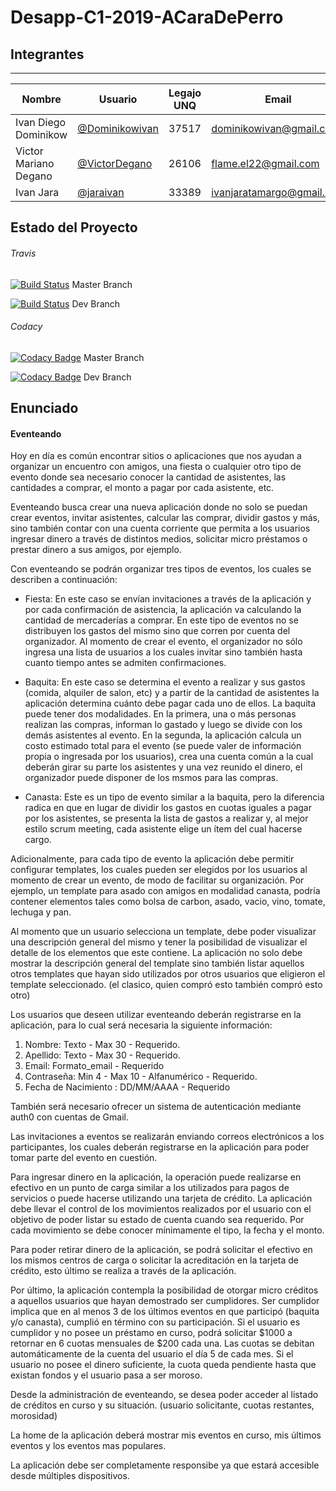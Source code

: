 # Desapp-C1-2019-ACaraDePerro

## Integrantes
- - -
   Nombre            |						Usuario						| Legajo UNQ |							Email
---------------------|--------------------------------------------------|------------|----------------------------------------------------------
Ivan Diego Dominikow |[@Dominikowivan](https://github.com/Dominikowivan)|    37517   | [dominikowivan@gmail.com](mailto:dominikowivan@gmail.com)
Victor Mariano Degano|[@VictorDegano](https://github.com/VictorDegano)  |    26106   | [flame.el22@gmail.com](mailto:flame.el22@gmail.com)
Ivan Jara            |[@jaraivan](https://github.com/jaraivan)          |    33389   | [ivanjaratamargo@gmail.com](mailto:ivanjaratamargo@gmail.com)
## Estado del Proyecto

###### Travis
[![Build Status](https://travis-ci.com/VictorDegano/desapp-groupA-2019S1.svg?token=drGKKQpy8a3rz3mat6Cb&branch=master)](https://travis-ci.com/VictorDegano/desapp-groupA-2019S1) Master Branch

[![Build Status](https://travis-ci.com/VictorDegano/desapp-groupA-2019S1.svg?branch=dev)](https://travis-ci.com/VictorDegano/desapp-groupA-2019S1) Dev Branch 

###### Codacy
[![Codacy Badge](https://api.codacy.com/project/badge/Grade/47b2d81337374aed89c69ab5251f75ee?branch=master)](https://www.codacy.com?utm_source=github.com&amp;utm_medium=referral&amp;utm_content=VictorDegano/desapp-groupA-backend&amp;utm_campaign=Badge_Grade) Master Branch

[![Codacy Badge](https://api.codacy.com/project/badge/Grade/47b2d81337374aed89c69ab5251f75ee?branch=dev)](https://www.codacy.com?utm_source=github.com&amp;utm_medium=referral&amp;utm_content=VictorDegano/desapp-groupA-backend&amp;utm_campaign=Badge_Grade) Dev Branch


## Enunciado

#### Eventeando

Hoy en día es común encontrar sitios o aplicaciones que nos ayudan a organizar un encuentro con amigos, una fiesta o cualquier otro tipo de evento donde sea necesario conocer la cantidad de asistentes, las cantidades a comprar, el monto a pagar por cada asistente, etc.

Eventeando busca crear una nueva aplicación donde no solo se puedan crear eventos, invitar asistentes, calcular las comprar, dividir gastos y más, sino también contar con una cuenta corriente que permita a los usuarios ingresar dinero a través de distintos medios, solicitar micro préstamos o prestar dinero a sus amigos, por ejemplo.

Con eventeando se podrán organizar tres tipos de eventos, los cuales se describen a continuación:

- Fiesta: En este caso se envían invitaciones a través de la aplicación y por cada confirmación de asistencia, la aplicación va calculando la cantidad de mercaderías a comprar. En este tipo de eventos no se distribuyen los gastos del mismo sino que corren por cuenta del organizador. Al momento de crear el evento, el organizador no sólo ingresa una lista de usuarios a los cuales invitar sino también hasta cuanto tiempo antes se admiten confirmaciones.

- Baquita: En este caso se determina el evento a realizar y sus gastos (comida, alquiler de salon, etc) y a partir de la cantidad de asistentes la aplicación determina cuánto debe pagar cada uno de ellos.
La baquita puede tener dos modalidades. En la primera, una o más personas realizan las compras, informan lo gastado y luego se divide con los demás asistentes al evento. En la segunda, la aplicación calcula un costo estimado total para el evento (se puede valer de información propia o ingresada por los usuarios), crea una cuenta común a la cual deberán girar su parte los asistentes y una vez reunido el dinero, el organizador puede disponer de los msmos para las compras.

- Canasta: Este es un tipo de evento similar a la baquita, pero la diferencia radica en que en lugar de dividir los gastos en cuotas iguales a pagar por los asistentes, se presenta la lista de gastos a realizar y, al mejor estilo scrum meeting, cada asistente elige un ítem del cual hacerse cargo.

Adicionalmente, para cada tipo de evento la aplicación debe permitir configurar templates, los cuales pueden ser elegidos por los usuarios al momento de crear un evento, de modo de facilitar su organización. Por ejemplo, un template para asado con amigos en modalidad canasta, podría contener elementos tales como bolsa de carbon, asado, vacio, vino, tomate, lechuga y pan.

Al momento que un usuario selecciona un template, debe poder visualizar una descripción general del mismo y tener la posibilidad de visualizar el detalle de los elementos que este contiene. La aplicación no solo debe mostrar la descripción general del template sino también listar aquellos otros templates que hayan sido utilizados por otros usuarios que eligieron el template seleccionado. (el clasico, quien compró esto también compró esto otro)

Los usuarios que deseen utilizar eventeando deberán registrarse en la aplicación, para lo cual será necesaria la siguiente información:
1. Nombre: Texto -  Max 30 -  Requerido.
2. Apellido: Texto -  Max 30 -  Requerido.
3. Email: Formato_email - Requerido
4. Contraseña: Min 4 - Max 10 - Alfanumérico - Requerido.
5. Fecha de Nacimiento : DD/MM/AAAA - Requerido

También será necesario ofrecer un sistema de autenticación mediante auth0 con cuentas de Gmail.

Las invitaciones a eventos se realizarán enviando correos electrónicos a los participantes, los cuales deberán registrarse en la aplicación para poder tomar parte del evento en cuestión.

Para ingresar dinero en la aplicación, la operación puede realizarse en efectivo en un punto de carga similar a los utilizados para pagos de servicios o puede hacerse utilizando una tarjeta de crédito. La aplicación debe llevar el control de los movimientos realizados por el usuario con el objetivo de poder listar su estado de cuenta cuando sea requerido. Por cada movimiento se debe conocer mínimamente el tipo, la fecha y el monto.

Para poder retirar dinero de la aplicación, se podrá solicitar el efectivo en los mismos centros de carga o solicitar la acreditación en la tarjeta de crédito, esto último se realiza a través de la aplicación.

Por último, la aplicación contempla la posibilidad de otorgar micro créditos a aquellos usuarios que hayan demostrado ser cumplidores. Ser cumplidor implica que en al menos 3 de los últimos eventos en que participó (baquita y/o canasta), cumplió en término con su participación. Si el usuario es cumplidor y no posee un préstamo en curso, podrá solicitar $1000 a retornar en 6 cuotas mensuales de $200 cada una. Las cuotas se debitan automáticamente de la cuenta del usuario el día 5 de cada mes. Si el usuario no posee el dinero suficiente, la cuota queda pendiente hasta que existan fondos y el usuario pasa a ser moroso.

Desde la administración de eventeando, se desea poder acceder al listado de créditos en curso y su situación. (usuario solicitante, cuotas restantes, morosidad)

La home de la aplicación deberá mostrar mis eventos en curso, mis últimos eventos y los eventos mas populares.

La aplicación debe ser completamente responsibe ya que estará accesible desde múltiples dispositivos.
